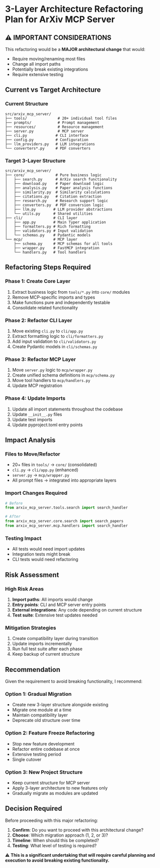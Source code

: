 # 3-Layer Architecture Refactoring Plan for ArXiv MCP Server

## ⚠️ IMPORTANT CONSIDERATIONS

This refactoring would be a **MAJOR architectural change** that would:
- Require moving/renaming most files
- Change all import paths
- Potentially break existing integrations
- Require extensive testing

## Current vs Target Architecture

### Current Structure
```
src/arxiv_mcp_server/
├── tools/              # 20+ individual tool files
├── prompts/            # Prompt management
├── resources/          # Resource management  
├── server.py           # MCP server
├── cli.py             # CLI interface
├── config.py          # Configuration
├── llm_providers.py   # LLM integrations
└── converters*.py     # PDF converters
```

### Target 3-Layer Structure
```
src/arxiv_mcp_server/
├── core/              # Pure business logic
│   ├── search.py      # ArXiv search functionality
│   ├── download.py    # Paper download logic
│   ├── analysis.py    # Paper analysis functions
│   ├── similarity.py  # Similarity calculations
│   ├── citations.py   # Citation extraction
│   ├── research.py    # Research support logic
│   ├── converters.py  # PDF conversion logic
│   ├── llm.py        # LLM provider abstractions
│   └── utils.py      # Shared utilities
├── cli/              # CLI layer
│   ├── app.py        # Main Typer application
│   ├── formatters.py # Rich formatting
│   ├── validators.py # Input validation
│   └── schemas.py    # Pydantic models
└── mcp/              # MCP layer
    ├── schema.py     # MCP schemas for all tools
    ├── wrapper.py    # FastMCP integration
    └── handlers.py   # Tool handlers
```

## Refactoring Steps Required

### Phase 1: Create Core Layer
1. Extract business logic from `tools/*.py` into `core/` modules
2. Remove MCP-specific imports and types
3. Make functions pure and independently testable
4. Consolidate related functionality

### Phase 2: Refactor CLI Layer  
1. Move existing `cli.py` to `cli/app.py`
2. Extract formatting logic to `cli/formatters.py`
3. Add input validation to `cli/validators.py`
4. Create Pydantic models in `cli/schemas.py`

### Phase 3: Refactor MCP Layer
1. Move `server.py` logic to `mcp/wrapper.py`
2. Create unified schema definitions in `mcp/schema.py`
3. Move tool handlers to `mcp/handlers.py`
4. Update MCP registration

### Phase 4: Update Imports
1. Update all import statements throughout the codebase
2. Update `__init__.py` files
3. Update test imports
4. Update pyproject.toml entry points

## Impact Analysis

### Files to Move/Refactor
- 20+ files in `tools/` → `core/` (consolidated)
- `cli.py` → `cli/app.py` (enhanced)
- `server.py` → `mcp/wrapper.py`
- All prompt files → integrated into appropriate layers

### Import Changes Required
```python
# Before
from arxiv_mcp_server.tools.search import search_handler

# After  
from arxiv_mcp_server.core.search import search_papers
from arxiv_mcp_server.mcp.handlers import search_handler
```

### Testing Impact
- All tests would need import updates
- Integration tests might break
- CLI tests would need refactoring

## Risk Assessment

### High Risk Areas
1. **Import paths**: All imports would change
2. **Entry points**: CLI and MCP server entry points
3. **External integrations**: Any code depending on current structure
4. **Test suite**: Extensive test updates needed

### Mitigation Strategies
1. Create compatibility layer during transition
2. Update imports incrementally
3. Run full test suite after each phase
4. Keep backup of current structure

## Recommendation

Given the requirement to avoid breaking functionality, I recommend:

### Option 1: Gradual Migration
- Create new 3-layer structure alongside existing
- Migrate one module at a time
- Maintain compatibility layer
- Deprecate old structure over time

### Option 2: Feature Freeze Refactoring
- Stop new feature development
- Refactor entire codebase at once
- Extensive testing period
- Single cutover

### Option 3: New Project Structure
- Keep current structure for MCP server
- Apply 3-layer architecture to new features only
- Gradually migrate as modules are updated

## Decision Required

Before proceeding with this major refactoring:

1. **Confirm**: Do you want to proceed with this architectural change?
2. **Choose**: Which migration approach (1, 2, or 3)?
3. **Timeline**: When should this be completed?
4. **Testing**: What level of testing is required?

⚠️ **This is a significant undertaking that will require careful planning and execution to avoid breaking existing functionality.**